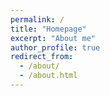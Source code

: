 ```yaml
---
permalink: /
title: "Homepage"
excerpt: "About me"
author_profile: true
redirect_from: 
  - /about/
  - /about.html
---
```



